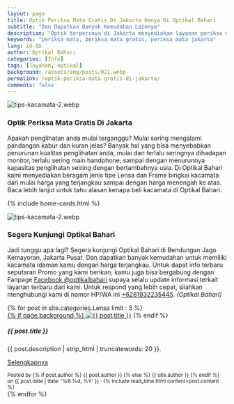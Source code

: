 ```yaml
---
layout: page
title: Optik Periksa Mata Gratis Di Jakarta Hanya Di Optikal Bahari
subtitle: "Dan Dapatkan Banyak Kemudahan Lainnya"
description: "Optik terpercaya di Jakarta menyediakan layanan periksa mata gratis. Pilihan kacamata harga terjangkau, cicilan bunga 0% tanpa Credit Card,  Menerima KJP."
keywords: "periksa mata, periksa mata gratis, periksa mata jakarta"
lang: id-ID
author: Optikal Bahari
categories: [Info]
tags: [layanan, optikal]
background: /assets/img/posts/021.webp
permalink: /optik-periksa-mata-gratis-di-jakarta/
comments: false
---
```


<div class="card-deck mb-3">
  <div class="card shadow p-3 mb-5 bg-white rounded">
		  <img src="{{"/assets/img/posts/periksa-mata/periksa-mata-gratis-optikal-bahari-5.webp" | relative_url }}" class="card-img-top" alt="tips-kacamata-2.webp">
    <div class="card-body">
      <h3 class="card-title">Optik Periksa Mata Gratis Di Jakarta</h3>
      <p class="card-text text-justify">Apakah penglihatan anda mulai terganggu? Mulai sering mengalami pandangan kabur dan kuran jelas? Banyak hal yang bisa menyebabkan penurunan kualitas penglihatan anda, mulai dari terlalu seringnya dihadapan monitor, terlalu sering main handphone, sampai dengan menurunnya kapasitas penglihatan seiring dengan bertambahnya usia. Di Optikal Bahari kami menyediakan beragam jenis tipe Lensa dan Frame bingkai kacamata dari mulai harga yang terjangkau sampai dengan harga menengah ke atas. Baca lebih lanjut untuk tahu alasan kenapa beli kacamata di Optikal Bahari.</p>
  </div>
   </div>
</div>

{% include home-cards.html %}

<div class="card-deck mb-3">
  <div class="card shadow p-3 mb-5 bg-white rounded">
		  <img src="{{"/assets/img/posts/periksa-mata/periksa-mata-gratis-optikal-bahari-9.webp" | relative_url }}" class="card-img-top" alt="tips-kacamata-2.webp">
    <div class="card-body">
      <h3 class="card-title">Segera Kunjungi Optikal Bahari</h3>
      <p class="card-text text-justify">Jadi tunggu apa lagi? Segera kunjungi Optikal Bahari di Bendungan Jago Kemayoran, Jakarta Pusat. Dan dapatkan banyak kemudahan untuk memiliki kacamata idaman kamu dengan harga terjangkau. Untuk dapat info terbaru seputaran Promo yang kami berikan, kamu juga bisa bergabung dengan Fanpage
        <a href="https://www.facebook.com/optikalbahari" id="FBClick" title="Facebook Page Optikal Bahari"  class="FacebookPage">Facebook @optikalbahari</a> supaya selalu update informasi terkait layanan terbaru dari kami. Untuk respond yang lebih cepat, silahkan menghubungi kami di nomor HP/WA ini <a href="https://api.whatsapp.com/send?phone=6281932235445&text=Hallo%2C+saya+butuh+informasi+lebih+lanjut+mengenai+Optikal+Bahari" id="WhatsAppClick" class="WhatsAppCall" title="Call WhatsApp">+6281932235445</a>.
        <em>(Optikal Bahari)</em></p>
	</div>
   </div>
</div>

<section id="posts-category">
    <div class="card-deck">
		{% for post in site.categories.Lensa limit : 3 %}
        <div class="card shadow p-3 mb-5 bg-white rounded">
            <a href="{{ post.url | prepend: site.baseurl | replace: '//', '/' }}">
                {% if page.background %}
                    <img src="{{ post.background | prepend: site.baseurl | replace: '//', '/' }}" class="card-img-top" alt="{{ post.title }}"></a> 
                {% endif %}
            <div class="card-body">
                <h5 class="card-title">
                    {{ post.title }}
                </h5>
                <p class="card-text text-justify">
                    {{ post.description | strip_html | truncatewords: 20 }}.
                </p>
                <p class="card-text text-justify">
                    <a class="btn btn-primary rounded-pill" href="{{ post.url | prepend: site.baseurl | replace: '//', '/' }}">Selengkapnya</a>
                </p>
            </div>
            <div class="card-footer">
                <small class="text-muted">
                    Posted by {% if post.author %} {{ post.author }} {% else %} {{ site.author }} {% endif %} on
                    {{ post.date | date: '%B %d, %Y' }} &middot; {% include read_time.html content=post.content %}
                </small>
            </div>
        </div>
        {% endfor %}
    </div>
</section>
